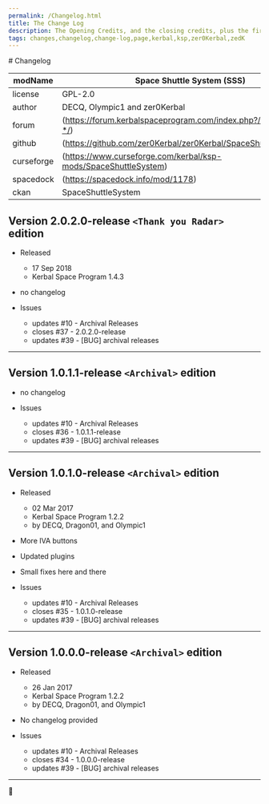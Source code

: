 ```yaml
---
permalink: /Changelog.html
title: The Change Log
description: The Opening Credits, and the closing credits, plus the first of two (or is three) end credit scenes
tags: changes,changelog,change-log,page,kerbal,ksp,zer0Kerbal,zedK
---
```

<!-- hdr-changelog.md v1.0.0.1
Space Shuttle System (SSS)
created: 13 May 2022
updated: 05 Nov 2022
CC BY-ND 4.0 by zer0Kerbal -->  
﻿# Changelog  
  
| modName    | Space Shuttle System (SSS)                                        |
| ---------- | ----------------------------------------------------------------- |
| license    | GPL-2.0                                                           |
| author     | DECQ, Olympic1 and zer0Kerbal                                     |
| forum      | (https://forum.kerbalspaceprogram.com/index.php?/topic/209526-*/) |
| github     | (https://github.com/zer0Kerbal/zer0Kerbal/SpaceShuttleSystem)     |
| curseforge | (https://www.curseforge.com/kerbal/ksp-mods/SpaceShuttleSystem)   |
| spacedock  | (https://spacedock.info/mod/1178)                                 |
| ckan       | SpaceShuttleSystem                                                |

## Version 2.0.2.0-release `<Thank you Radar>` edition

* Released
  * 17 Sep 2018
  * Kerbal Space Program 1.4.3

* no changelog

* Issues
  * updates #10 - Archival Releases
  * closes #37 - 2.0.2.0-release
  * updates #39 - [BUG] archival releases

---

## Version  1.0.1.1-release `<Archival>` edition

* no changelog

* Issues
  * updates #10 - Archival Releases
  * closes #36 - 1.0.1.1-release
  * updates #39 - [BUG] archival releases

---

## Version 1.0.1.0-release `<Archival>` edition

* Released
  * 02 Mar 2017
  * Kerbal Space Program 1.2.2
  * by DECQ, Dragon01, and Olympic1

* More IVA buttons
* Updated plugins
* Small fixes here and there

* Issues
  * updates #10 - Archival Releases
  * closes #35 - 1.0.1.0-release
  * updates #39 - [BUG] archival releases

---

## Version 1.0.0.0-release `<Archival>` edition

* Released
  * 26 Jan 2017
  * Kerbal Space Program 1.2.2
  * by DECQ, Dragon01, and Olympic1

* No changelog provided

* Issues
  * updates #10 - Archival Releases
  * closes #34 - 1.0.0.0-release
  * updates #39 - [BUG] archival releases

---
